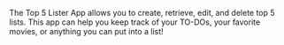 The Top 5 Lister App allows you to create, retrieve, edit, and delete top 5 lists. This app can help you keep track of your TO-DOs, your favorite movies, or anything you can put into a list!
